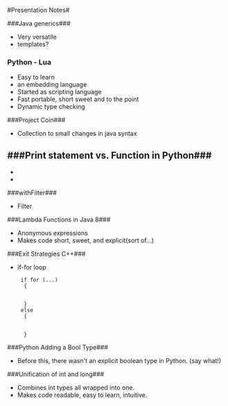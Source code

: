 #Presentation Notes#

###Java generics###

- Very versatile
- templates?


### Python - Lua ###
 - Easy to learn
 - an embedding language
 - Started as scripting language
 - Fast portable, short sweet and to the point
 - Dynamic type checking 


###Project Coin###
 - Collection to small changes in java syntax


###Print statement vs. Function in Python###
 - 
 - 
 -  


###withFilter###

 - Filter
  		


###Lambda Functions in Java 8###
 - Anonymous expressions
 - Makes code short, sweet, and explicit(sort of...)

###Exit Strategies C++###
 - if-for loop
	 	
		if for (...)
		 { 
	
	
		 }
		else 
		 {
	
	
	 	 }
	


###Python Adding a Bool Type###

 - Before this, there wasn't an explicit boolean type in Python. (say what!)



###Unification of int and long###
 
 - Combines int types all wrapped into one.
 - Makes code readable, easy to learn, intuitive.
